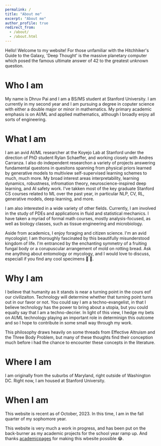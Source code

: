 ```yaml
---
permalink: /
title: "About me"
excerpt: "About me"
author_profile: true
redirect_from: 
  - /about/
  - /about.html
---
```


Hello! Welcome to my website! For those unfamiliar with the Hitchhiker's Guide to the Galaxy, 'Deep Thought' is the massive planetary computer which posed the famous ultimate answer of 42 to the greatest unknown question. 

Who I am
======
My name is Dhruv Pai and I am a BS/MS student at Stanford University. I am currently in my second year and I am pursuing a degree in coputer science with either a double major or minor in mathematics. My primary academic emphasis is on AI/ML and applied mathematics, although I broadly enjoy all sorts of engineering. 

What I am
======
I am an avid AI/ML researcher at the Koyejo Lab at Stanford under the direction of PhD student Rylan Schaeffer, and working closely with Andres Carranza. I also do independent researchon a variety of projects answering fundamental questons in quesitons spanning from physical priors learned by generative models to multiview self-supervised learning schemes to much, much more. My broad interest areas interpretability, learning dynamics, robustness, infromation theory, neuroscience-inspired deep learning, and AI safety work. I've takken most of the key graduate Stanford CS courses related to ML over the past year, in particular NLP, CV, RL, generative models, deep learning, and more. 

I am also interested in a wide variety of other fields. Currently, I am involved in the study of PDEs and applications in fluid and statistical mechanics. I have taken a myriad of formal math courses, mostly analysis-focused, as well as biology classes, such as tissue engineering and microbiology.

Aside from academics, I enjoy foraging and citizen science. I'm an avid mycologist; I am thoroughly fascinated by this beautifully misunderstood kingdom of life. I'm entranced by the enchanting symmetry of a fruiting fungal body or a corupuscular arrangement of mold on rotting bread. Ask me anything about entomology or mycology, and I would love to discuss, especiall if you find any cool specimens :bug: :mushroom:.

Why I am
======
I believe that humanity as it stands is near a turning point in the cours eof our civilizaiton. Technology will determine whether that turning point turns out in our favor or not. You could say I am a techno-evangelist, in that I believe technology has the power to bring about a utopia, but you could equally say that I am a techno-decrier. In light of this view, I hedge my bets on AI/ML technology playing an important role in determinign this outcome and so I hope to contribute in some small way through my work. 

This philosophy draws heavily on some threads from Effective Altruism and the Three Body Problem, but many of these thoughts find their conception much before i had the chance to encounter these concepts in the literature. 


Where I am
======
I am originally from the suburbs of Maryland, right outside of Washington DC. Right now, I am housed at Stanford University.

When I am
======
This website is recent as of October, 2023. In this time, I am in the fall quarter of my sophomore year. 

This website is very much a work in progress, and has been put on the back-burner as my academic projects for the school year ramp up. And thanks [academicpages](https://github.com/academicpages/academicpages.github.io) for making this wbesite possible :joy:.

